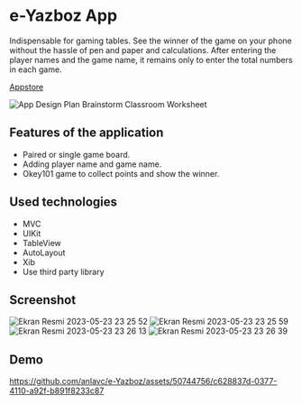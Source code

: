 
# e-Yazboz App

Indispensable for gaming tables. See the winner of the game on your phone without the hassle of pen and paper and calculations.
After entering the player names and the game name, it remains only to enter the total numbers in each game.

[Appstore](https://apps.apple.com/app/e-yazboz/id6449440315)

![App Design Plan Brainstorm Classroom Worksheet](https://github.com/anlavc/e-Yazboz/assets/50744756/4a20b5e1-edde-4ba9-b07f-f153dd8cfa09)

## Features of the application

- Paired or single game board.
- Adding player name and game name.
- Okey101 game to collect points and show the winner.

  
## Used technologies

- MVC
- UIKit
- TableView
- AutoLayout
- Xib
- Use third party library


## Screenshot

![Ekran Resmi 2023-05-23 23 25 52](https://github.com/anlavc/e-Yazboz/assets/50744756/25ac9788-b7f5-4608-b2cc-e794ac57ba47)
![Ekran Resmi 2023-05-23 23 25 59](https://github.com/anlavc/e-Yazboz/assets/50744756/b15cf7a1-9a1c-4593-b8b7-83ad445c52ae)
![Ekran Resmi 2023-05-23 23 26 13](https://github.com/anlavc/e-Yazboz/assets/50744756/dd6ff173-6a24-4050-898e-a52e423e5b3e)
![Ekran Resmi 2023-05-23 23 26 39](https://github.com/anlavc/e-Yazboz/assets/50744756/fa928d9b-4d5e-4cad-849a-c16c8b95e059)




## Demo


https://github.com/anlavc/e-Yazboz/assets/50744756/c628837d-0377-4110-a92f-b891f8233c87








  
